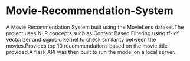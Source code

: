 # Movie-Recommendation-System
A Movie Recommendation System built using the MovieLens dataset.The project uses NLP concepts such as Content Based Filtering using tf-idf vectorizer and sigmoid kernel to check similarity between the movies.Provides top 10 recommendations based on the movie title provided.A flask API was then built to run the model on a local server.
